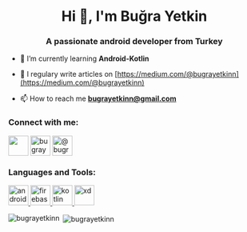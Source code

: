 <h1 align="center">Hi 👋, I'm Buğra Yetkin</h1>
<h3 align="center">A passionate android developer from Turkey</h3>



- 🌱 I’m currently learning **Android-Kotlin**

- 📝 I regulary write articles on [https://medium.com/@bugrayetkinn](https://medium.com/@bugrayetkinn)

- 📫 How to reach me **bugrayetkinn@gmail.com**

<h3 align="left">Connect with me:</h3>
<p align="left">
<a href="https://www.linkedin.com/in/buğra-yetkin-055005190/" target="blank"><img align="center" src="https://cdn.icon-icons.com/icons2/2201/PNG/512/linkedin_logo_square_icon_134016.png" height="40" width="40" /></a>
<a href="https://instagram.com/bugrayetkinn" target="blank"><img align="center" src="https://www.setupindir.com/wp-content/uploads/2020/10/1200px-Instagram-Icon-300x300.png" alt="bugrayetkinn" height="40" width="40" /></a>
<a href="https://medium.com/@bugrayetkinn" target="blank"><img align="center" src="https://cdn4.iconfinder.com/data/icons/social-media-2210/24/Medium-512.png" alt="@bugrayetkinn" height="40" width="40" /></a>
</p>

<h3 align="left">Languages and Tools:</h3>
<p align="left"> <a href="https://developer.android.com" target="_blank"> <img src="https://cdn.redmondpie.com/wp-content/uploads/2012/10/android-logo.png" alt="android" width="40" height="40"/> </a> <a href="https://firebase.google.com/" target="_blank"> <img src="https://www.vectorlogo.zone/logos/firebase/firebase-icon.svg" alt="firebase" width="40" height="40"/> </a> <a href="https://kotlinlang.org" target="_blank"> <img src="https://www.vectorlogo.zone/logos/kotlinlang/kotlinlang-icon.svg" alt="kotlin" width="40" height="40"/> </a> <a href="https://www.adobe.com/products/xd.html" target="_blank"> <img src="https://cdn.worldvectorlogo.com/logos/adobe-xd.svg" alt="xd" width="40" height="40"/> </a> </p>

<p><img align="left" src="https://github-readme-stats.vercel.app/api/top-langs?username=bugrayetkinn&show_icons=true&locale=en&layout=compact" alt="bugrayetkinn" /></p>

<p>&nbsp;<img align="center" src="https://github-readme-stats.vercel.app/api?username=bugrayetkinn&show_icons=true&locale=en" alt="bugrayetkinn" /></p>

